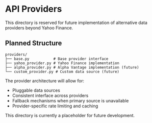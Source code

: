 # API Providers

This directory is reserved for future implementation of alternative data providers beyond Yahoo Finance.

## Planned Structure

```
providers/
├── base.py           # Base provider interface
├── yahoo_provider.py # Yahoo Finance implementation
├── alpha_provider.py # Alpha Vantage implementation (future)
└── custom_provider.py # Custom data source (future)
```

The provider architecture will allow for:
- Pluggable data sources
- Consistent interface across providers
- Fallback mechanisms when primary source is unavailable
- Provider-specific rate limiting and caching

This directory is currently a placeholder for future development.
